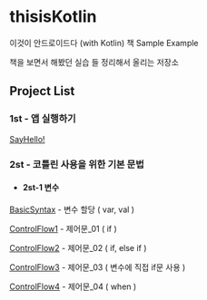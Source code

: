 # thisisKotlin
이것이 안드로이드다 (with Kotlin) 책 Sample Example

책을 보면서 해봤던 실습 들 정리해서 올리는 저장소

## Project List

### 1st - 앱 실행하기

[SayHello!](https://github.com/hkdong0694/thisisKotlin/tree/master/1st_01_SayHello)

### 2st - 코틀린 사용을 위한 기본 문법

* #### 2st-1 변수

[BasicSyntax](https://github.com/hkdong0694/thisisKotlin/tree/master/2st_01_BasicSyntax) - 변수 할당 ( var, val )

[ControlFlow1](https://github.com/hkdong0694/thisisKotlin/tree/master/2st_02_ControlFlow1) - 제어문_01 ( if )

[ControlFlow2](https://github.com/hkdong0694/thisisKotlin/tree/master/2st_03_ControlFlow2) - 제어문_02 ( if, else if )

[ControlFlow3](https://github.com/hkdong0694/thisisKotlin/tree/master/2st_04_ControlFlow3) - 제어문_03 ( 변수에 직접 if문 사용 )

[ControlFlow4](https://github.com/hkdong0694/thisisKotlin/tree/master/2st_05_ControlFlow4) - 제어문_04 ( when )




